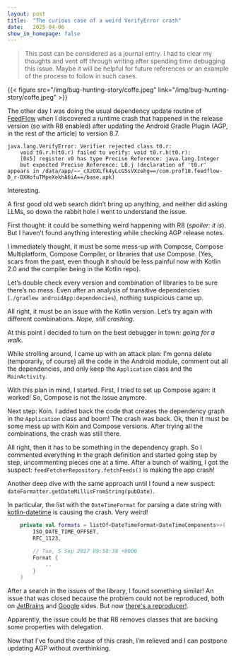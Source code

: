 ```yaml
---
layout: post
title:  "The curious case of a weird VerifyError crash"
date:   2025-04-06
show_in_homepage: false
---
```


> This post can be considered as a journal entry. I had to clear my thoughts and vent off through writing after spending time debugging this issue. Maybe it will be helpful for future references or an example of the process to follow in such cases.

{{< figure src="/img/bug-hunting-story/coffe.jpeg"  link="/img/bug-hunting-story/coffe.jpeg" >}}

The other day I was doing the usual dependency update routine of [FeedFlow](https://www.feedflow.dev) when I discovered a runtime crash that happened in the release version (so with R8 enabled) after updating the Android Gradle Plugin (AGP, in the rest of the article) to version 8.7. 

```
java.lang.VerifyError: Verifier rejected class t0.r: 
	void t0.r.h(t0.r) failed to verify: void t0.r.h(t0.r): 
	[0x5] register v0 has type Precise Reference: java.lang.Integer 
	but expected Precise Reference: L0.j (declaration of 't0.r' appears in /data/app/~~_cXzOXLfk4yLcG5sVXzehg==/com.prof18.feedflow-D_r-DXHofuTMpeXekhA6iA==/base.apk)
```

Interesting.

A first good old web search didn’t bring up anything, and neither did asking LLMs, so down the rabbit hole I went to understand the issue.

First thought: it could be something weird happening with R8 (_spoiler: it is_). But I haven’t found anything interesting while checking AGP release notes.

I immediately thought, it must be some mess-up with Compose, Compose Multiplatform, Compose Compiler, or libraries that use Compose. (Yes, scars from the past, even though it should be less painful now with Kotlin 2.0 and the compiler being in the Kotlin repo).

Let’s double check every version and combination of libraries to be sure there’s no mess. Even after an analysis of transitive dependencies (`./gradlew androidApp:dependencies`), nothing suspicious came up.

All right, it must be an issue with the Kotlin version. Let’s try again with different combinations. *Nope, still crashing*.

At this point I decided to turn on the best debugger in town: _going for a walk_.

While strolling around, I came up with an attack plan: I’m gonna delete (temporarily, of course) all the code in the Android module, comment out all the dependencies, and only keep the `Application` class and the `MainActivity`.

With this plan in mind, I started. First, I tried to set up Compose again: it worked! So, Compose is not the issue anymore.

Next step: Koin. I added back the code that creates the dependency graph in the `Application` class and boom! The crash was back. Ok, then it must be some mess up with Koin and Compose versions. After trying all the combinations, the crash was still there.

All right, then it has to be something in the dependency graph. So I commented everything in the graph definition and started going step by step, uncommenting pieces one at a time. After a bunch of waiting, I got the suspect: `feedFetcherRepository.fetchFeeds()` is making the app crash!

Another deep dive with the same approach until I found a new suspect: `dateFormatter.getDateMillisFromString(pubDate)`.

In particular, the list with the `DateTimeFormat`  for parsing a date string with [kotlin-datetime](https://github.com/Kotlin/kotlinx-datetime) is causing the crash. Very weird!

```kotlin
    private val formats = listOf<DateTimeFormat<DateTimeComponents>>(
        ISO_DATE_TIME_OFFSET,
        RFC_1123,

        // Tue, 5 Sep 2017 09:58:38 +0000
        Format {
	        ..
		}
	)	
```

After a search in the issues of the library, I found something similar! An issue that was closed because the problem could not be reproduced, both on  [JetBrains](https://github.com/Kotlin/kotlinx-datetime/issues/402) and [Google](https://issuetracker.google.com/issues/351858994) sides. But now [there's a reproducer!](https://github.com/prof18/DateTimeR8IssueRepro).

Apparently, the issue could be that R8 removes classes that are backing some properties with delegation.

Now that I’ve found the cause of this crash, I’m relieved and I can postpone updating AGP without overthinking.




